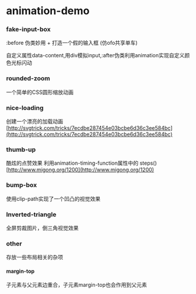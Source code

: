 # animation-demo


### fake-input-box
:before 伪类妙用 + 打造一个假的输入框 (仿ofo共享单车)

自定义属性data-content,用div模拟input,:after伪类利用animation实现自定义颜色光标闪动

### rounded-zoom
一个简单的CSS圆形缩放动画


### nice-loading
创建一个漂亮的加载动画
[http://svgtrick.com/tricks/7ecdbe287454e03bcbe6d36c3ee584bc](http://svgtrick.com/tricks/7ecdbe287454e03bcbe6d36c3ee584bc)


### thumb-up
酷炫的点赞效果
利用animation-timing-function属性中的 steps()
[http://www.migong.org/1200](http://www.migong.org/1200)


### bump-box
使用clip-path实现了一个凹凸的视觉效果


### Inverted-triangle
全屏剪裁图片，倒三角视觉效果



### other
存放一些布局相关的杂项



#### margin-top
子元素与父元素边重合，子元素margin-top也会作用到父元素